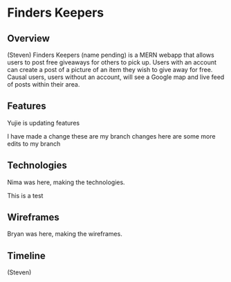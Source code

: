 # Finders Keepers

## Overview

(Steven)
Finders Keepers (name pending) is a MERN webapp that allows users to post free
giveaways for others to pick up. Users with an account can create a post of a picture of an
item they wish to give away for free. Causal users, users without an account, will
see a Google map and live feed of posts within their area.

## Features

  Yujie is updating features
  
  I have made a change
  these are my branch changes
  here are some more edits to my branch
  
## Technologies

Nima was here, making the technologies.

This is a test

## Wireframes

Bryan was here, making the wireframes.

## Timeline

(Steven)
